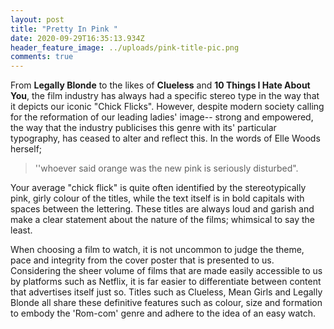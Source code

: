 ```yaml
---
layout: post
title: "Pretty In Pink "
date: 2020-09-29T16:35:13.934Z
header_feature_image: ../uploads/pink-title-pic.png
comments: true
---
```

From **Legally Blonde** to the likes of **Clueless** and **10 Things I Hate About You**, the film industry has always had a specific stereo type in the way that it depicts our iconic "Chick Flicks". However, despite modern society calling for the reformation of our leading ladies' image-- strong and empowered, the way that the industry publicises this genre with its' particular typography, has ceased to alter and reflect this. In the words of Elle Woods herself; 

> ''whoever said orange was the new pink is seriously disturbed".

Your average "chick flick" is quite often identified by the stereotypically pink, girly colour of the titles, while the text itself is in bold capitals with spaces between the lettering. These titles are always loud and garish and make a clear statement about the nature of the films; whimsical to say the least. 

When choosing a film to watch, it is not uncommon to judge the theme, pace and integrity from the cover poster that is presented to us. Considering the sheer volume of films that are made easily accessible to us by platforms such as Netflix, it is far easier to differentiate between content that advertises itself just so. Titles such as Clueless, Mean Girls and Legally Blonde all share these definitive features such as colour, size and formation to embody the 'Rom-com' genre and adhere to the idea of an easy watch.